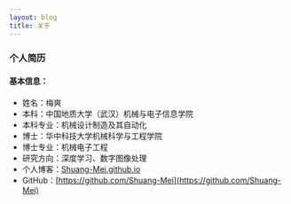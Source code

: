 ```yaml
---
layout: blog
title: 关于
---
```


### 个人简历

#### 基本信息：

- 姓名：梅爽
- 本科：中国地质大学（武汉）机械与电子信息学院
- 本科专业：机械设计制造及其自动化
- 博士：华中科技大学机械科学与工程学院
- 博士专业：机械电子工程
- 研究方向：深度学习、数字图像处理
- 个人博客：[Shuang-Mei.github.io](Shuang-Mei.github.io) 
- GitHub：[https://github.com/Shuang-Mei](https://github.com/Shuang-Mei)


